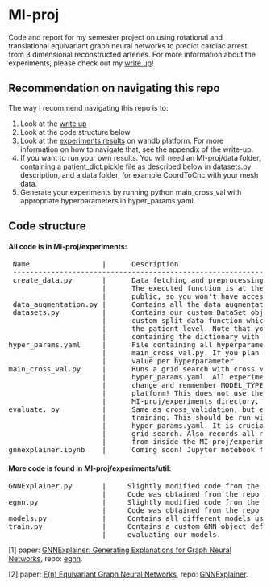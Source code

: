 # MI-proj
Code and report for my semester project on using rotational and translational equivariant graph neural networks to predict cardiac arrest from 3 dimensional reconstructed arteries. For more information about the experiments, please check out my [write up](https://github.com/jacobbamberger/MI-proj/blob/main/MI_pred_Report.pdf)!

## Recommendation on navigating this repo
The way I recommend navigating this repo is to:
1) Look at the [write up](https://github.com/jacobbamberger/MI-proj/blob/main/MI_pred_Report.pdf) 
2) Look at the code structure below
3) Look at the [experiments results](https://wandb.ai/yayabambam/mi-prediction) on wandb platform. For more information on how to navigate that, see the appendix of the write-up.
4) If you want to run your own results. You will need an MI-proj/data folder, containing a patient_dict.pickle file as described below in datasets.py description, and a data folder, for example CoordToCnc with your mesh data.
5) Generate your experiments by running python main_cross_val with appropriate hyperparameters in hyper_params.yaml.

## Code structure


 #### All code is in MI-proj/experiments: 
 <pre>
 Name                 |      Description
 ----------------------------------------------------------------------------------------------------------
 create_data.py       |      Data fetching and preprocessing. This should be run from the MI-proj directory.
                      |      The executed function is at the bottom of the file, note that our dataset is not
                      |      public, so you won't have access to the path and label_path directories.
 data_augmentation.py |      Contains all the data augmentation schemes attempted. Used in create_data.py.
 datasets.py          |      Contains our custom DataSet object which is how we store the meshes. Also contains
                      |      custom split_data function which does the train, validation, and test splits at
                      |      the patient level. Note that you will need a file "MI-proj/data/patient_dict.pickle"
                      |      containing the dictionary with patients as keys and artery name list as value.
hyper_params.yaml     |      File containing all hyperparameters of a given model. Used in evaluate.py and
                      |      main_cross_val.py. If you plan on using it for evaluate.py, there should be one
                      |      value per hyperparameter.
main_cross_val.py     |      Runs a grid search with cross validation on all combinations of hyperparameters in
                      |      hyper_params.yaml. All experiments are recorded on the wandb platform. Make sure to
                      |      change and remmember MODEL_TYPE to be able to retrieve the experiment on the wandb
                      |      platform! This does not use the test set. This should be called from inside the
                      |      MI-proj/experiments directory.
evaluate. py          |      Same as cross_validation, but evaluates the model on test set once it has finished
                      |      training. This should be run with only one value per hyperparameter in
                      |      hyper_params.yaml. It is crucial to use the same seed here as used when doing the
                      |      grid search. Also records all results on the wandb platform. This should be called
                      |      from inside the MI-proj/experiments directory.
gnnexplainer.ipynb    |      Coming soon! Jupyter notebook for the GNNExplainer experiment and visualization.
</pre>


#### More code is found in MI-proj/experiments/util:
<pre>
GNNExplainer.py       |     Slightly modified code from the paper of [1].
                      |     Code was obtained from the repo of [1].
egnn.py               |     Slightly modified code from the paper of [2].
                      |     Code was obtained from the repo of [2].
models.py             |     Contains all different models used in experiments.
train.py              |     Contains a custom GNN object definition. Main script used for training and
                      |     evaluating our models.
</pre>


 [1] paper: [GNNExplainer: Generating Explanations for Graph Neural Networks](https://arxiv.org/pdf/1903.03894.pdf), repo:  [egnn](https://github.com/RexYing/gnn-model-explainer).
 
 
 [2] paper: [E(n) Equivariant Graph Neural Networks](https://arxiv.org/pdf/2102.09844.pdf), repo: [GNNExplainer](https://github.com/vgsatorras/egnn).
